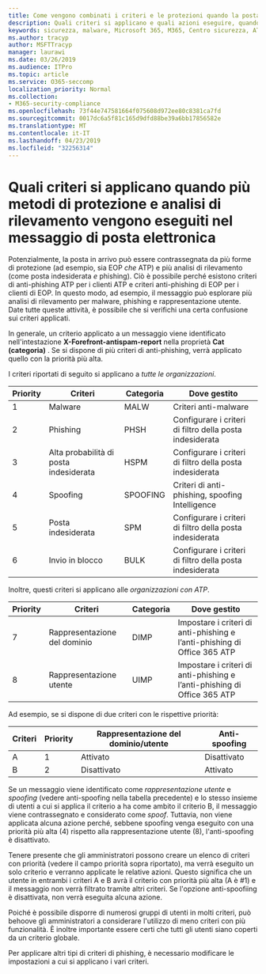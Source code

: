```yaml
---
title: Come vengono combinati i criteri e le protezioni quando la posta viene contrassegnata con un contrassegno rosso
description: Quali criteri si applicano e quali azioni eseguire, quando la posta elettronica è contrassegnata da malware, posta indesiderata, posta indesiderata elevata, phishing e bulk da EOP e/o ATP.
keywords: sicurezza, malware, Microsoft 365, M365, Centro sicurezza, ATP, Windows Defender ATP, Office 365 ATP, Azure ATP
ms.author: tracyp
author: MSFTTracyp
manager: laurawi
ms.date: 03/26/2019
ms.audience: ITPro
ms.topic: article
ms.service: O365-seccomp
localization_priority: Normal
ms.collection:
- M365-security-compliance
ms.openlocfilehash: 73f44e747581664f075608d972ee80c8381ca7fd
ms.sourcegitcommit: 0017dc6a5f81c165d9dfd88be39a6bb17856582e
ms.translationtype: MT
ms.contentlocale: it-IT
ms.lasthandoff: 04/23/2019
ms.locfileid: "32256314"
---
```

# <a name="what-policy-applies-when-multiple-protection-methods-and-detection-scans-run-on-your-email"></a>Quali criteri si applicano quando più metodi di protezione e analisi di rilevamento vengono eseguiti nel messaggio di posta elettronica

Potenzialmente, la posta in arrivo può essere contrassegnata da più forme di protezione (ad esempio, sia EOP *che* ATP) e più analisi di rilevamento (come posta indesiderata *e* phishing). Ciò è possibile perché esistono criteri di anti-phishing ATP per i clienti ATP e criteri anti-phishing di EOP per i clienti di EOP. In questo modo, ad esempio, il messaggio può esplorare più analisi di rilevamento per malware, phishing e rappresentazione utente. Date tutte queste attività, è possibile che si verifichi una certa confusione sui criteri applicati.

In generale, un criterio applicato a un messaggio viene identificato nell'intestazione **X-Forefront-antispam-report** nella proprietà **Cat (categoria)** . Se si dispone di più criteri di anti-phishing, verrà applicato quello con la priorità più alta.

I criteri riportati di seguito si applicano a _tutte le organizzazioni_.

|Priority |Criteri  |Categoria  |Dove gestito |
|---------|---------|---------|---------|
|1     | Malware      | MALW      | Criteri anti-malware   |
|2     | Phishing     | PHSH     | Configurare i criteri di filtro della posta indesiderata     |
|3     | Alta probabilità di posta indesiderata      | HSPM        | Configurare i criteri di filtro della posta indesiderata        |
|4     | Spoofing        | SPOOFING        | Criteri di anti-phishing, spoofing Intelligence        |
|5     | Posta indesiderata         | SPM         | Configurare i criteri di filtro della posta indesiderata         |
|6     | Invio in blocco         | BULK        | Configurare i criteri di filtro della posta indesiderata         |

Inoltre, questi criteri si applicano alle _organizzazioni con ATP_.

|Priority |Criteri  |Categoria  |Dove gestito |
|---------|---------|---------|---------|
|7     | Rappresentazione del dominio         | DIMP         | Impostare i criteri di anti-phishing e l’anti-phishing di Office 365 ATP         |
|8     | Rappresentazione utente        | UIMP         | Impostare i criteri di anti-phishing e l’anti-phishing di Office 365 ATP          |

Ad esempio, se si dispone di due criteri con le rispettive priorità:

|Criteri  |Priority  |Rappresentazione del dominio/utente  |Anti-spoofing  |
|---------|---------|---------|---------|
|A     | 1        | Attivato        |Disattivato         |
|B     | 2        | Disattivato        | Attivato        |

Se un messaggio viene identificato come _rappresentazione utente_ e _spoofing_ (vedere anti-spoofing nella tabella precedente) e lo stesso insieme di utenti a cui si applica il criterio a ha come ambito il criterio B, il messaggio viene contrassegnato e considerato come _spoof_. Tuttavia, non viene applicata alcuna azione perché, sebbene spoofing venga eseguito con una priorità più alta (4) rispetto alla rappresentazione utente (8), l'anti-spoofing è disattivato.

Tenere presente che gli amministratori possono creare un elenco di criteri con priorità (vedere il campo priorità sopra riportato), ma verrà eseguito un solo criterio e verranno applicate le relative azioni. Questo significa che un utente in entrambi i criteri A e B avrà il criterio con priorità più alta (A è #1) e il messaggio non verrà filtrato tramite altri criteri. Se l'opzione anti-spoofiing è disattivata, non verrà eseguita alcuna azione.

Poiché è possibile disporre di numerosi gruppi di utenti in molti criteri, può behoove gli amministratori a considerare l'utilizzo di meno criteri con più funzionalità. È inoltre importante essere certi che tutti gli utenti siano coperti da un criterio globale.

Per applicare altri tipi di criteri di phishing, è necessario modificare le impostazioni a cui si applicano i vari criteri.




